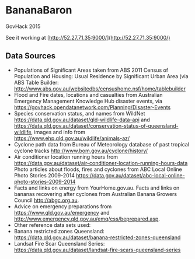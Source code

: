 # BananaBaron
GovHack 2015

See it working at [http://52.27.71.35:9000/](http://52.27.71.35:9000/)

## Data Sources
 * Populations of Significant Areas taken from ABS 2011 Census of Population and Housing: Usual Residence by Significant Urban Area (via ABS Table Builder: http://www.abs.gov.au/websitedbs/censushome.nsf/home/tablebuilder
 * Flood and Fire dates, locations and casualties from Australian Emergency Management Knowledge Hub disaster events, via https://govhack.opendatanetwork.com/Planning/Disaster-Events
 * Species conservation status, and names from WildNet https://data.qld.gov.au/dataset/qld-wildlife-data-api and https://data.qld.gov.au/dataset/conservation-status-of-queensland-wildlife, images and info from https://www.ehp.qld.gov.au/wildlife/animals-az/
 * Cyclone path data from Bureau of Meteorology database of past tropical cyclone tracks http://www.bom.gov.au/cyclone/history/
 * Air conditioner location running hours from https://data.gov.au/dataset/air-conditioner-location-running-hours-data Photo articles about floods, fires and cyclones from ABC Local Online Photo Stories 2009-2014 https://data.gov.au/dataset/abc-local-online-photo-stories-2009-2014
 * Facts and links on energy from YourHome.gov.au. Facts and links on bananas recovering after cyclones from Australian Banana Growers Council http://abgc.org.au.
 * Advice on emergency preparations from https://www.qld.gov.au/emergency and http://www.emergency.qld.gov.au/emq/css/beprepared.asp.
 * Other reference data sets used:
  * Banana restricted zones Queensland: https://data.qld.gov.au/dataset/banana-restricted-zones-queensland
  * Landsat Fire Scar Queensland Series: https://data.qld.gov.au/dataset/landsat-fire-scars-queensland-series
